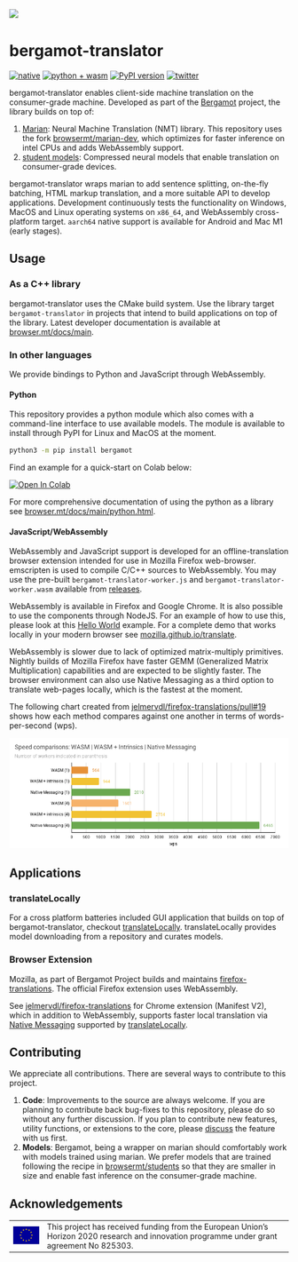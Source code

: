 <img src="https://browser.mt/images/about.jpg">

# bergamot-translator

[![native](https://github.com/browsermt/bergamot-translator/actions/workflows/native.yml/badge.svg)]()
[![python + wasm](https://github.com/browsermt/bergamot-translator/actions/workflows/build.yml/badge.svg)]()
[![PyPI version](https://badge.fury.io/py/bergamot.svg)](https://badge.fury.io/py/bergamot)
[![twitter](https://img.shields.io/twitter/url.svg?label=Follow%20@BergamotProject&style=social&url=http://twitter.com/BergamotProject)](https://twitter.com/BergamotProject)

bergamot-translator enables client-side machine translation on the
consumer-grade machine. Developed as part of the
[Bergamot](https://browser.mt/) project, the library builds on top of:

1. [Marian](https://marian-nmt.github.io/): Neural Machine Translation (NMT)
   library. This repository uses the fork
   [browsermt/marian-dev](https://github.com/browsermt/marian-dev), which
   optimizes for faster inference on intel CPUs and adds WebAssembly support.
2. [student models](https://github.com/browsermt/students): Compressed neural
   models that enable translation on consumer-grade devices.

bergamot-translator wraps marian to add sentence splitting, on-the-fly
batching, HTML markup translation, and a more suitable API to develop
applications. Development continuously tests the functionality on Windows,
MacOS and Linux operating systems on `x86_64`, and WebAssembly cross-platform
target. `aarch64` native support is available for Android and Mac M1 (early
stages).

## Usage

### As a C++ library

bergamot-translator uses the CMake build system. Use the library target
`bergamot-translator` in projects that intend to build applications on top of
the library. Latest developer documentation is available at
[browser.mt/docs/main](https://browser.mt/docs/main).

### In other languages

We provide bindings to Python and JavaScript through WebAssembly.

#### Python

This repository provides a python module which also comes with  a command-line
interface to use available models. The module is available to install through PyPI for Linux and MacOS at the moment.


```bash
python3 -m pip install bergamot
```

Find an example for a quick-start on Colab below:

[![Open In Colab](https://colab.research.google.com/assets/colab-badge.svg)](https://colab.research.google.com/drive/1AHpgewVJBFaupwAbZq0e6TdX6REx0Ul0)

For more comprehensive documentation of using the python as a library see
[browser.mt/docs/main/python.html](https://browser.mt/docs/main/python.html).

#### JavaScript/WebAssembly

WebAssembly and JavaScript support is developed for an offline-translation
browser extension intended for use in Mozilla Firefox web-browser. emscripten
is used to compile C/C++ sources to WebAssembly. You may use the pre-built
`bergamot-translator-worker.js` and `bergamot-translator-worker.wasm` available
from [releases](https://github.com/browsermt/bergamot-translator/releases).

WebAssembly is available in Firefox and Google Chrome. It is also possible to
use the components through NodeJS. For an example of how to use this, please look at
this [Hello World](./wasm/node-test.js) example.  For a complete demo that
works locally in your modern browser see
[mozilla.github.io/translate](https://mozilla.github.io/translate/).

WebAssembly is slower due to lack of optimized matrix-multiply primitives.
Nightly builds of Mozilla Firefox have faster GEMM (Generalized Matrix
Multiplication) capabilities and are expected to be slightly faster. 
The browser environment can also use Native Messaging as a third option to translate web-pages locally, which is the fastest at the moment. 

The
following chart created from
[jelmervdl/firefox-translations/pull#19](https://github.com/jelmervdl/firefox-translations/pull/19)
shows how each method compares against one another in terms of words-per-second
(wps).

<img src="./doc/bergamot-comparisons.png" width=800>

## Applications

### translateLocally

For a cross platform batteries included GUI application that builds on top of
bergamot-translator, checkout
[translateLocally](https://github.com/XapaJIaMnu/translateLocally).
translateLocally provides model downloading from a repository and curates
models. 

### Browser Extension

Mozilla, as part of Bergamot Project builds and maintains
[firefox-translations](https://github.com/mozilla/firefox-translations/). The
official Firefox extension uses WebAssembly.

See
[jelmervdl/firefox-translations](https://github.com/jelmervdl/firefox-translations/)
for Chrome extension (Manifest V2), which in addition to WebAssembly, supports
faster local translation via [Native
Messaging](https://developer.mozilla.org/en-US/docs/Mozilla/Add-ons/WebExtensions/Native_messaging)
supported by
[translateLocally](https://github.com/XapaJIaMnu/translateLocally).


## Contributing

We appreciate all contributions. There are several ways to contribute to this
project.

1. **Code**: Improvements to the source are always welcome. If you are planning to
   contribute back bug-fixes to this repository, please do so without any
   further discussion.  If you plan to contribute new features, utility functions,
   or extensions to the core, please
   [discuss](https://github.com/browsermt/bergamot-translator/discussions) the
   feature with us first.
2. **Models**: Bergamot, being a wrapper on marian should comfortably work with
   models trained using marian. We prefer models that are trained following the
   recipe in
   [browsermt/students](https://github.com/browsermt/students/tree/master/train-student)
   so that they are smaller in size and enable fast inference on the
   consumer-grade machine.

## Acknowledgements

<table>
<tr>
<td> <img src="./doc/eu-logo.png" width=120> </td>
<td> This project has received funding from the European Union’s Horizon 2020
research and innovation programme under grant agreement No 825303.  </td>
</tr>
</table>




